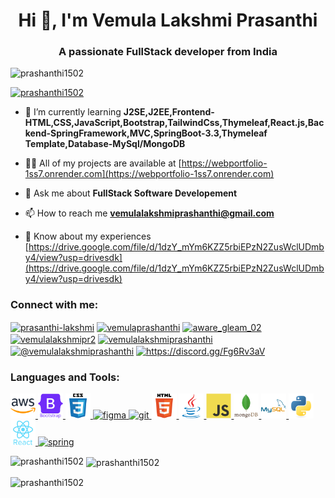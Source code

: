 <h1 align="center">Hi 👋, I'm Vemula Lakshmi Prasanthi</h1>
<h3 align="center">A passionate FullStack developer from India</h3>

<p align="left"> <img src="https://komarev.com/ghpvc/?username=prashanthi1502&label=Profile%20views&color=0e75b6&style=flat" alt="prashanthi1502" /> </p>

<p align="left"> <a href="https://github.com/ryo-ma/github-profile-trophy"><img src="https://github-profile-trophy.vercel.app/?username=prashanthi1502" alt="prashanthi1502" /></a> </p>

- 🌱 I’m currently learning **J2SE,J2EE,Frontend-HTML,CSS,JavaScript,Bootstrap,TailwindCss,Thymeleaf,React.js,Backend-SpringFramework,MVC,SpringBoot-3.3,Thymeleaf Template,Database-MySql/MongoDB**

- 👨‍💻 All of my projects are available at [https://webportfolio-1ss7.onrender.com](https://webportfolio-1ss7.onrender.com)

- 💬 Ask me about **FullStack Software Developement**

- 📫 How to reach me **vemulalakshmiprashanthi@gmail.com**

- 📄 Know about my experiences [https://drive.google.com/file/d/1dzY_mYm6KZZ5rbiEPzN2ZusWclUDmby4/view?usp=drivesdk](https://drive.google.com/file/d/1dzY_mYm6KZZ5rbiEPzN2ZusWclUDmby4/view?usp=drivesdk)

<h3 align="left">Connect with me:</h3>
<p align="left">
<a href="https://linkedin.com/in/prasanthi-lakshmi" target="blank"><img align="center" src="https://raw.githubusercontent.com/rahuldkjain/github-profile-readme-generator/master/src/images/icons/Social/linked-in-alt.svg" alt="prasanthi-lakshmi" height="30" width="40" /></a>
<a href="https://kaggle.com/vemulaprashanthi" target="blank"><img align="center" src="https://raw.githubusercontent.com/rahuldkjain/github-profile-readme-generator/master/src/images/icons/Social/kaggle.svg" alt="vemulaprashanthi" height="30" width="40" /></a>
<a href="https://www.codechef.com/users/aware_gleam_02" target="blank"><img align="center" src="https://cdn.jsdelivr.net/npm/simple-icons@3.1.0/icons/codechef.svg" alt="aware_gleam_02" height="30" width="40" /></a>
<a href="https://www.hackerrank.com/vemulalakshmipr2" target="blank"><img align="center" src="https://raw.githubusercontent.com/rahuldkjain/github-profile-readme-generator/master/src/images/icons/Social/hackerrank.svg" alt="vemulalakshmipr2" height="30" width="40" /></a>
<a href="https://www.leetcode.com/vemulalakshmiprashanthi" target="blank"><img align="center" src="https://raw.githubusercontent.com/rahuldkjain/github-profile-readme-generator/master/src/images/icons/Social/leet-code.svg" alt="vemulalakshmiprashanthi" height="30" width="40" /></a>
<a href="https://www.hackerearth.com/@vemulalakshmiprashanthi" target="blank"><img align="center" src="https://raw.githubusercontent.com/rahuldkjain/github-profile-readme-generator/master/src/images/icons/Social/hackerearth.svg" alt="@vemulalakshmiprashanthi" height="30" width="40" /></a>
<a href="https://discord.gg/https://discord.gg/Fg6Rv3aV" target="blank"><img align="center" src="https://raw.githubusercontent.com/rahuldkjain/github-profile-readme-generator/master/src/images/icons/Social/discord.svg" alt="https://discord.gg/Fg6Rv3aV" height="30" width="40" /></a>
</p>

<h3 align="left">Languages and Tools:</h3>
<p align="left"> <a href="https://aws.amazon.com" target="_blank" rel="noreferrer"> <img src="https://raw.githubusercontent.com/devicons/devicon/master/icons/amazonwebservices/amazonwebservices-original-wordmark.svg" alt="aws" width="40" height="40"/> </a> <a href="https://getbootstrap.com" target="_blank" rel="noreferrer"> <img src="https://raw.githubusercontent.com/devicons/devicon/master/icons/bootstrap/bootstrap-plain-wordmark.svg" alt="bootstrap" width="40" height="40"/> </a> <a href="https://www.w3schools.com/css/" target="_blank" rel="noreferrer"> <img src="https://raw.githubusercontent.com/devicons/devicon/master/icons/css3/css3-original-wordmark.svg" alt="css3" width="40" height="40"/> </a> <a href="https://www.figma.com/" target="_blank" rel="noreferrer"> <img src="https://www.vectorlogo.zone/logos/figma/figma-icon.svg" alt="figma" width="40" height="40"/> </a> <a href="https://git-scm.com/" target="_blank" rel="noreferrer"> <img src="https://www.vectorlogo.zone/logos/git-scm/git-scm-icon.svg" alt="git" width="40" height="40"/> </a> <a href="https://www.w3.org/html/" target="_blank" rel="noreferrer"> <img src="https://raw.githubusercontent.com/devicons/devicon/master/icons/html5/html5-original-wordmark.svg" alt="html5" width="40" height="40"/> </a> <a href="https://www.java.com" target="_blank" rel="noreferrer"> <img src="https://raw.githubusercontent.com/devicons/devicon/master/icons/java/java-original.svg" alt="java" width="40" height="40"/> </a> <a href="https://developer.mozilla.org/en-US/docs/Web/JavaScript" target="_blank" rel="noreferrer"> <img src="https://raw.githubusercontent.com/devicons/devicon/master/icons/javascript/javascript-original.svg" alt="javascript" width="40" height="40"/> </a> <a href="https://www.mongodb.com/" target="_blank" rel="noreferrer"> <img src="https://raw.githubusercontent.com/devicons/devicon/master/icons/mongodb/mongodb-original-wordmark.svg" alt="mongodb" width="40" height="40"/> </a> <a href="https://www.mysql.com/" target="_blank" rel="noreferrer"> <img src="https://raw.githubusercontent.com/devicons/devicon/master/icons/mysql/mysql-original-wordmark.svg" alt="mysql" width="40" height="40"/> </a> <a href="https://www.python.org" target="_blank" rel="noreferrer"> <img src="https://raw.githubusercontent.com/devicons/devicon/master/icons/python/python-original.svg" alt="python" width="40" height="40"/> </a> <a href="https://reactjs.org/" target="_blank" rel="noreferrer"> <img src="https://raw.githubusercontent.com/devicons/devicon/master/icons/react/react-original-wordmark.svg" alt="react" width="40" height="40"/> </a> <a href="https://spring.io/" target="_blank" rel="noreferrer"> <img src="https://www.vectorlogo.zone/logos/springio/springio-icon.svg" alt="spring" width="40" height="40"/> </a> </p>

<p><img align="left" src="https://github-readme-stats.vercel.app/api/top-langs?username=prashanthi1502&show_icons=true&locale=en&layout=compact" alt="prashanthi1502" /></p>

<p>&nbsp;<img align="center" src="https://github-readme-stats.vercel.app/api?username=prashanthi1502&show_icons=true&locale=en" alt="prashanthi1502" /></p>

<p><img align="center" src="https://github-readme-streak-stats.herokuapp.com/?user=prashanthi1502&" alt="prashanthi1502" /></p>
